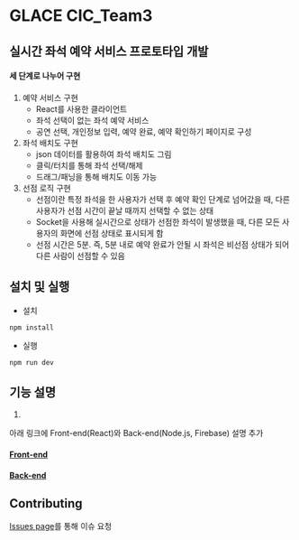 # GLACE CIC_Team3
## 실시간 좌석 예약 서비스 프로토타입 개발

#### 세 단계로 나누어 구현
  1. 예약 서비스 구현
      * React를 사용한 클라이언트
      * 좌석 선택이 없는 좌석 예약 서비스
      * 공연 선택, 개인정보 입력, 예약 완료, 예약 확인하기 페이지로 구성
  2. 좌석 배치도 구현
      * json 데이터를 활용하여 좌석 배치도 그림
      * 클릭/터치를 통해 좌석 선택/해제
      * 드래그/패닝을 통해 배치도 이동 가능
  3. 선점 로직 구현
      * 선점이란 특정 좌석을 한 사용자가 선택 후 예약 확인 단계로 넘어갔을 때, 다른 사용자가 선점 시간이 끝날 때까지 선택할 수 없는 상태
      * Socket을 사용해 실시간으로 상태가 선점한 좌석이 발생했을 때, 다른 모든 사용자의 화면에 선점 상태로 표시되게 함
      * 선점 시간은 5분. 즉, 5분 내로 예약 완료가 안될 시 좌석은 비선점 상태가 되어 다른 사람이 선점할 수 있음

## 설치 및 실행
* 설치
```
npm install
```
* 실행
```
npm run dev
```
## 기능 설명
1. 

아래 링크에 Front-end(React)와 Back-end(Node.js, Firebase) 설명 추가
#### [Front-end](https://github.com/yimjisu/GLACE_Team3/blob/main/app/README.md)
#### [Back-end](https://github.com/yimjisu/GLACE_Team3/blob/main/server/README.md)


## Contributing
[Issues page](https://github.com/yimjisu/GLACE_Team3/issues)를 통해 이슈 요청

